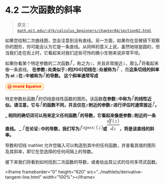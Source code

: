 # 4.2 二次函数的斜率

> 原文： [`math.mit.edu/~djk/calculus_beginners/chapter04/section02.html`](http://math.mit.edu/~djk/calculus_beginners/chapter04/section02.html)

如果您绘制二次曲线图，您会注意到没有直线。另一方面，如果你在显微镜下观察你的图形，你可能会认为它是一条直线。从同样的意义上说，虽然地球是圆的，但当我们走在街上时，它看起来对我们这些可怜的微小生物来说非常平坦。

如果你看某个特定参数的二次函数![](img/tex-8fa14cdd754f91cc6554c9e71929cce7.gif)，称之为![](img/tex-fbade9e36a3f36d3d676c1b808451dd7.gif)，并且非常接近![](img/tex-fbade9e36a3f36d3d676c1b808451dd7.gif)，那么![](img/tex-8fa14cdd754f91cc6554c9e71929cce7.gif)将看起来像一条直线。 **在参数![](img/tex-fbade9e36a3f36d3d676c1b808451dd7.gif)处类似于![](img/tex-fbade9e36a3f36d3d676c1b808451dd7.gif)的[fGG]切线在![](img/tex-fbade9e36a3f36d3d676c1b808451dd7.gif)处被称为![](img/tex-8fa14cdd754f91cc6554c9e71929cce7.gif)** ，而**这条切线的斜率为 **at ![](img/tex-fbade9e36a3f36d3d676c1b808451dd7.gif)在![](img/tex-fbade9e36a3f36d3d676c1b808451dd7.gif)中被称为![](img/tex-8fa14cdd754f91cc6554c9e71929cce7.gif)的导数。** 这个斜率通常写成**

![](img/tex-f10ae2e0d96d6922198c9ecd867a859a.gif)

特定参数处函数![](img/tex-8fa14cdd754f91cc6554c9e71929cce7.gif)的切线是线性函数的图形。该函数**在参数![](img/tex-fbade9e36a3f36d3d676c1b808451dd7.gif)中称为![](img/tex-8fa14cdd754f91cc6554c9e71929cce7.gif)的线性近似。请注意，它与![](img/tex-8fa14cdd754f91cc6554c9e71929cce7.gif)的函数不同，并且仅在![](img/tex-9dd4e461268c8034f5c8564e155c67a6.gif)附近的参数![](img/tex-9dd4e461268c8034f5c8564e155c67a6.gif)进行评估时通常接近![](img/tex-8fa14cdd754f91cc6554c9e71929cce7.gif)。**

**_ 相同的确切词可以用来定义任何函数![](img/tex-8fa14cdd754f91cc6554c9e71929cce7.gif)的导数，它看起来像是参数![](img/tex-fbade9e36a3f36d3d676c1b808451dd7.gif)附近的一条直线。 _ ![](img/tex-8fa14cdd754f91cc6554c9e71929cce7.gif)在论证![](img/tex-fbade9e36a3f36d3d676c1b808451dd7.gif)中的导数，我们写为![](img/tex-4eb8297ca9ae588ac1c730c0794cc6ef.gif)或![](img/tex-0dfe05a63b7aab616196e94e6b4db7fe.gif)，将是该直线的斜率。**

导数和切线 mathlet 允许您输入可以构造到其中的任何函数，并查看其值的图形及其斜率，即它在您选择的任何间隔上的导数。

接下来我们将看到如何找到二次函数的导数，或者给出其公式的任何多项式函数。

&lt;iframe frameborder="0" height="620" src="../mathlets/derivative-tangent-line.html" width="100%"&gt;&lt;/iframe&gt;